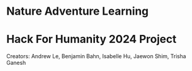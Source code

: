 # Nature Adventure Learning

# Hack For Humanity 2024 Project 

Creators: Andrew Le, Benjamin Bahn, Isabelle Hu, Jaewon Shim, Trisha Ganesh
